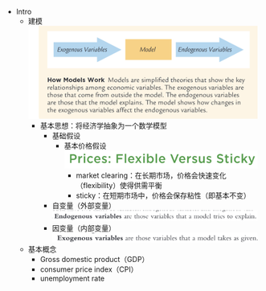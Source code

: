 - Intro
    - 建模 ![image.jpg](../assets/0471cd3c-7a6a-4859-bd38-a0b108f28661-1115003.jpg)
        - 基本思想：将经济学抽象为一个数学模型
            - 基础假设
                - 基本价格假设 ![image.jpg](../assets/352a13c0-eb58-4565-91fd-50ee03748e9a-1115003.jpg)
                    - market clearing：在长期市场，价格会快速变化（flexibility）使得供需平衡
                    - sticky：在短期市场中，价格会保存粘性（即基本不变）
            - 自变量（外部变量） ![image.jpg](../assets/2f51a38c-2e40-45ad-8a07-e717758187d1-1115003.jpg)
            - 因变量（内部变量） ![image.jpg](../assets/03827d19-9db7-49d2-ac89-9c3a611af533-1115003.jpg)
    - 基本概念
        - Gross  domestic  product（GDP）
        - consumer price index（CPI）
        - unemployment rate
